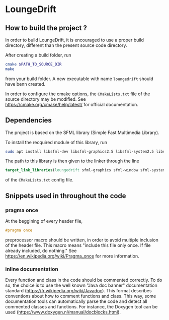 # LoungeDrift

## How to build the project ?

In order to build LoungeDrift, it is encouraged to use a proper build directory, different than the present source code directory.

After creating a build folder, run 

```sh
cmake $PATH_TO_SOURCE_DIR
make
```

from your build folder. A new executable with name `loungedrift` should have benn created.

In order to configure the cmake options, the `CMakeLists.txt` file of the source directory may be modified.
See https://cmake.org/cmake/help/latest/ for official documentation.
## Dependencies

The project is based on the SFML library (Simple Fast Multimedia Library).

To install the recquired module of this library, run

```sh
sudo apt install libsfml-dev libsfml-graphics2.5 libsfml-system2.5 libsfml-window2.5
```

The path to this library is then given to the linker through the line 
```cmake
target_link_libraries(loungedrift sfml-graphics sfml-window sfml-system)
```
of the `CMakeLists.txt` config file.

## Snippets used in throughout the code

### pragma once

At the beggining of every header file,

```cpp
#pragma once
```

preprocessor macro should be written, in order to avoid multiple inclusion of the header file. This macro means "include this file only once. If file already included, do nothing."
See https://en.wikipedia.org/wiki/Pragma_once for more information.


### inline documentation

Every function and class in the code should be commented correctly. To do so, the choice is to use the well known "Java doc banner" documentation standard (https://fr.wikipedia.org/wiki/Javadoc). This format describes conventions about how to comment functions and class. This way, some documentation tools can automatically parse the code and detect all commented classes and functions. For instance, the Doxygen tool can be used (https://www.doxygen.nl/manual/docblocks.html). 